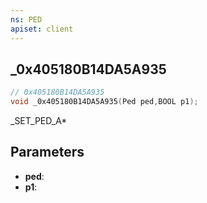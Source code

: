 ```yaml
---
ns: PED
apiset: client
---
```

## _0x405180B14DA5A935

```c
// 0x405180B14DA5A935
void _0x405180B14DA5A935(Ped ped,BOOL p1);
```

_SET_PED_A*

## Parameters
* **ped**:
* **p1**: